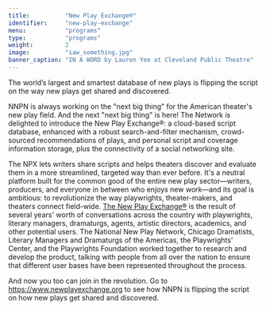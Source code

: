 ```yaml
---
title:          "New Play Exchange®"
identifier:     "new-play-exchange"
menu:           "programs"
type:           "programs"
weight:         2
image:          "iaw_something.jpg"
banner_caption: "IN A WORD by Lauren Yee at Cleveland Public Theatre"
---
```


<span class="lead-in">The world’s largest and smartest database of new plays is flipping the script on the way new plays get shared and discovered.</span>

NNPN is always working on the "next big thing" for the American theater's new play field.  And the next "next big thing" is here! The Network is delighted to introduce the New Play Exchange®: a cloud-based script database, enhanced with a robust search-and-filter mechanism, crowd-sourced recommendations of plays, and personal script and coverage information storage, plus the connectivity of a social networking site.

The NPX lets writers share scripts and helps theaters discover and evaluate them in a more streamlined, targeted way than ever before. It's a neutral platform built for the common good of the entire new play sector—writers, producers, and everyone in between who enjoys new work—and its goal is ambitious: to revolutionize the way playwrights, theater-makers, and theaters connect field-wide. [The New Play Exchange®](//www.newplayexchange.org) is the result of several years' worth of conversations across the country with playwrights, literary managers, dramaturgs, agents, artistic directors, academics, and other potential users. The National New Play Network, Chicago Dramatists, Literary Managers and Dramaturgs of the Americas, the Playwrights' Center, and the Playwrights Foundation worked together to research and develop the product, talking with people from all over the nation to ensure that different user bases have been represented throughout the process.

And now you too can join in the revolution.  Go to https://www.newplayexchange.org to see how NNPN is flipping the script on how new plays get shared and discovered.
